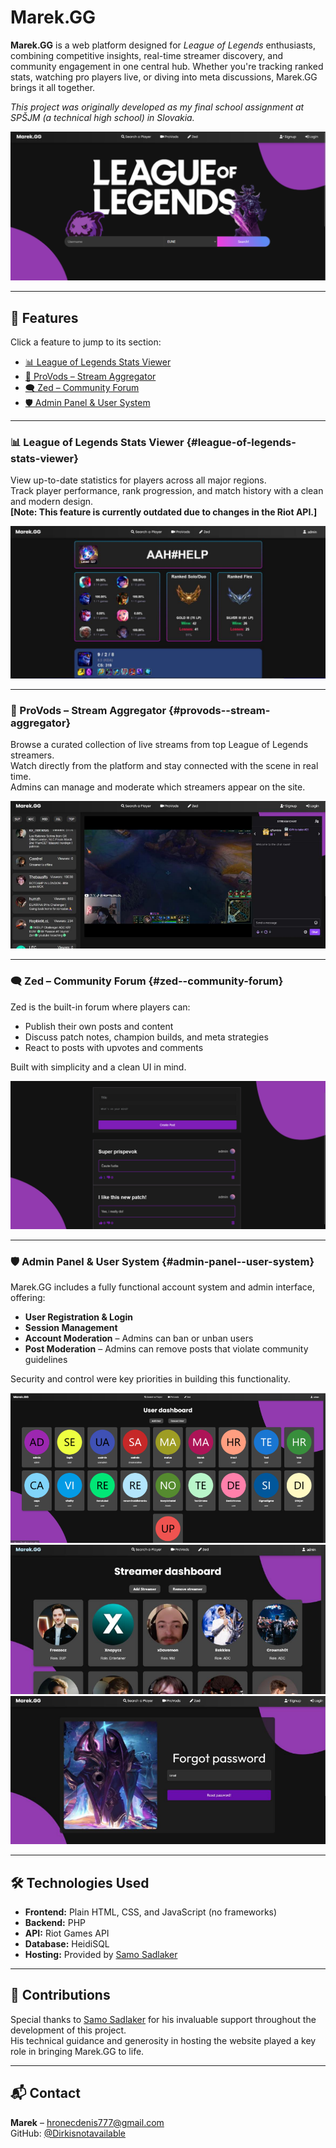 # Marek.GG  

**Marek.GG** is a web platform designed for *League of Legends* enthusiasts, combining competitive insights, real-time streamer discovery, and community engagement in one central hub. Whether you're tracking ranked stats, watching pro players live, or diving into meta discussions, Marek.GG brings it all together.  

*This project was originally developed as my final school assignment at SPŠJM (a technical high school) in Slovakia.*  

![Main Page](assets/index.png)

---

## 🚀 Features

Click a feature to jump to its section:

- [📊 League of Legends Stats Viewer](#league-of-legends-stats-viewer)
- [🎥 ProVods – Stream Aggregator](#provods--stream-aggregator)
- [🗨️ Zed – Community Forum](#zed--community-forum)
- [🛡️ Admin Panel & User System](#admin-panel--user-system)

---

### 📊 League of Legends Stats Viewer {#league-of-legends-stats-viewer}

View up-to-date statistics for players across all major regions.  
Track player performance, rank progression, and match history with a clean and modern design.  
**[Note: This feature is currently outdated due to changes in the Riot API.]**

![Stats Viewer Screenshot](assets/playerpage.png)

---

### 🎥 ProVods – Stream Aggregator {#provods--stream-aggregator}

Browse a curated collection of live streams from top League of Legends streamers.  
Watch directly from the platform and stay connected with the scene in real time.  
Admins can manage and moderate which streamers appear on the site.

![ProVods Screenshot](assets/provods.png)

---

### 🗨️ Zed – Community Forum {#zed--community-forum}

Zed is the built-in forum where players can:

- Publish their own posts and content
- Discuss patch notes, champion builds, and meta strategies
- React to posts with upvotes and comments

Built with simplicity and a clean UI in mind.

![Zed Forum Screenshot](assets/zed.png)

---

### 🛡️ Admin Panel & User System {#admin-panel--user-system}

Marek.GG includes a fully functional account system and admin interface, offering:

- **User Registration & Login**
- **Session Management**
- **Account Moderation** – Admins can ban or unban users
- **Post Moderation** – Admins can remove posts that violate community guidelines

Security and control were key priorities in building this functionality.

![Admin Panel Screenshot #1](assets/adminpanel1.png)  
![Admin Panel Screenshot #2](assets/adminpanel2.png)  
![Admin Panel Screenshot #3](assets/forgotpassword.png)

---

## 🛠️ Technologies Used

- **Frontend:** Plain HTML, CSS, and JavaScript (no frameworks)
- **Backend:** PHP
- **API:** Riot Games API
- **Database:** HeidiSQL
- **Hosting:** Provided by [Samo Sadlaker](https://github.com/SamoSadlaker)

---

## 🤝 Contributions

Special thanks to [Samo Sadlaker](https://github.com/SamoSadlaker) for his invaluable support throughout the development of this project.  
His technical guidance and generosity in hosting the website played a key role in bringing Marek.GG to life.

---

## 📬 Contact

**Marek** – [hronecdenis777@gmail.com](mailto:hronecdenis777@gmail.com)  
GitHub: [@Dirkisnotavailable](https://github.com/Dirkisnotavailable)
